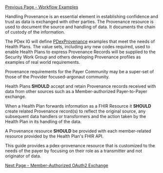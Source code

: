 [Previous Page - Workflow Examples](WorkflowExamples.html)

Handling Provenance is an essential element in establishing confidence and trust as data is exchanged with other parties. The Provenance resource is used to document the source and handling of data. It documents the chain of custody of the information.

The PDex IG will define [PDexProvenance](PDexProvenance.html) examples that meet the needs of Health Plans. The value sets, including any new codes required, used to enable Health Plans to express Provenance Records will be supplied to the Security Work Group and others developing Provenance profiles as examples of real world requirements.

Provenance requirements for the Payer Community may be a super-set of those of the Provider focused-argonaut community.

Health Plans **SHOULD** accept and retain Provenance records received with data from other sources such as a Member-authorized Payer-to-Payer exchange.

When a Health Plan forwards information as a FHIR Resource it **SHOULD** create  related Provenance record(s) to reflect the original source, any subsequent data handlers or transformers and the action taken by the Health Plan in its handling of the data. 

A Provenance resource **SHOULD** be provided with each member-related resource provided by the Health Plan's FHIR API. 

This guide provides a pdex-provenance resource that is customized to the needs of
the payer by focusing on their role as a transmitter and not originator of data.


[Next Page - Member-Authorized OAuth2 Exchange](Member-AuthorizedOAuth2Exchange.html)
